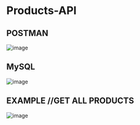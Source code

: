 # Products-API
## POSTMAN
![image](https://github.com/vlantonakos/Products-API/assets/107072477/4064ebf6-f771-45bf-b226-30625b13c1e4)
## MySQL 
![image](https://github.com/vlantonakos/Products-API/assets/107072477/cba3d26d-0e6a-401f-9d7a-ea02cd7c66d0)
## EXAMPLE //GET ALL PRODUCTS
![image](https://github.com/vlantonakos/Products-API/assets/107072477/fc4dffa0-f84b-4c41-9562-cd2ad6ad5fd9)

